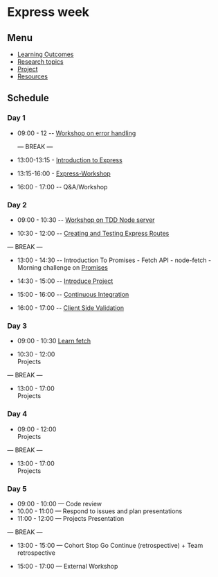 # Express week

## Menu

- [Learning Outcomes](./learning-outcomes.md)
- [Research topics](./research-afternoon.md)
- [Project](./project.md)
- [Resources](./resources)

## Schedule

### Day 1

- 09:00 - 12 -- [Workshop on error handling](https://github.com/Amoodaa/error-handling-workshop)

  — BREAK —

- 13:00-13:15 - [Introduction to Express](https://github.com/foundersandcoders/introduction-to-express)

- 13:15-16:00 - [Express-Workshop](https://github.com/ali-7/express-workshop)
- 16:00 - 17:00
  -- Q&A/Workshop

### Day 2

- 09:00 - 10:30 -- [Workshop on TDD Node server](https://github.com/GSG-G8/ws-tdd-node-server)

- 10:30 - 12:00 -- [Creating and Testing Express Routes](https://github.com/ali-7/express-and-testing-workshop)

— BREAK —

- 13:00 - 14:30 -- Introduction To Promises - Fetch API - node-fetch - Morning challenge on [Promises](https://github.com/GSG-G8/mc-promise-me-this)

- 14:30 - 15:00 -- [Introduce Project](./project.md)

- 15:00 - 16:00 -- [Continuous Integration](./CI.md)

- 16:00 - 17:00 -- [Client Side Validation](https://github.com/foundersandcoders/mc-client-side-validation)
  
  
### Day 3

- 09:00 - 10:30 [Learn fetch](https://github.com/oliverjam/learn-fetch)

- 10:30 - 12:00 <br>
  Projects

— BREAK —

- 13:00 - 17:00<br>
  Projects

### Day 4

- 09:00 - 12:00 <br>
  Projects

— BREAK —

- 13:00 - 17:00 <br>
  Projects

### Day 5

- 09:00 - 10:00 — Code review 
- 10.00 - 11:00 — Respond to issues and plan presentations
- 11:00 - 12:00 — Projects Presentation

— BREAK —

- 13:00 - 15:00 — Cohort Stop Go Continue (retrospective) + Team retrospective

- 15:00 - 17:00 — External Workshop
